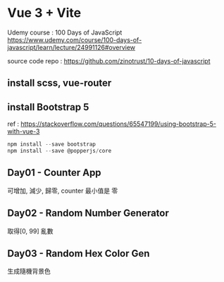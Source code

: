 # Vue 3 + Vite

Udemy course : 100 Days of JavaScript
https://www.udemy.com/course/100-days-of-javascript/learn/lecture/24991126#overview

source code repo : https://github.com/zinotrust/10-days-of-javascript

## install scss, vue-router

## install Bootstrap 5

ref : https://stackoverflow.com/questions/65547199/using-bootstrap-5-with-vue-3

```Javascript
npm install --save bootstrap
npm install --save @popperjs/core
```

## Day01 - Counter App

可增加, 減少, 歸零, counter 最小值是 零

## Day02 - Random Number Generator

取得[0, 99] 亂數

## Day03 - Random Hex Color Gen

生成隨機背景色
